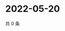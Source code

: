 # 2022-05-20

共 0 条

<!-- BEGIN WEIBO -->
<!-- 最后更新时间 Fri May 20 2022 04:14:30 GMT+0800 (China Standard Time) -->

<!-- END WEIBO -->

